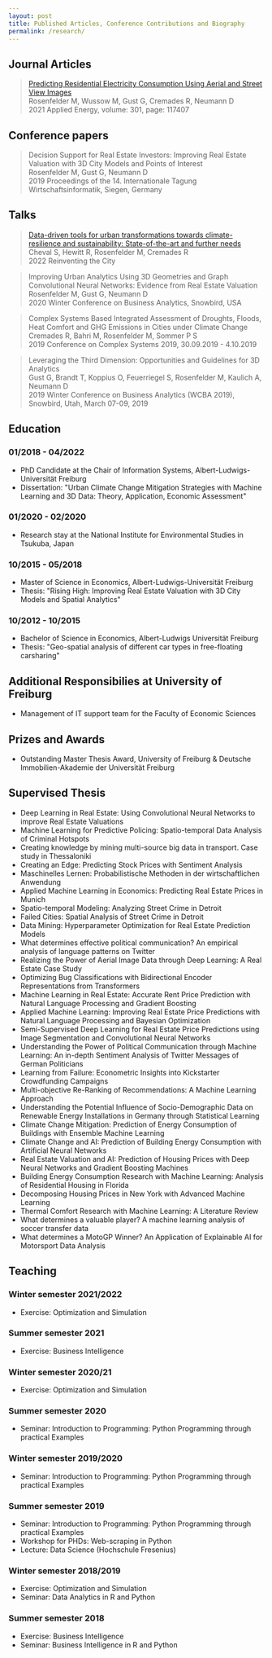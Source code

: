 ```yaml
---
layout: post
title: Published Articles, Conference Contributions and Biography
permalink: /research/
---
```


## Journal Articles

> [Predicting Residential Electricity Consumption Using Aerial and Street View Images](https://doi.org/10.1016/j.apenergy.2021.117407) <br> Rosenfelder M, Wussow M, Gust G, Cremades R, Neumann D <br> 2021 Applied Energy, volume: 301, page: 117407

## Conference papers

> Decision Support for Real Estate Investors: Improving Real Estate Valuation with 3D City Models and Points of Interest <br> Rosenfelder M, Gust G, Neumann D <br> 2019 Proceedings of the 14. Internationale Tagung Wirtschaftsinformatik, Siegen, Germany

## Talks

> [Data-driven tools for urban transformations towards climate-resilience and sustainability: State-of-the-art and further needs](https://reinventingthecity.dryfta.com/program-schedule/program/72/data-driven-tools-for-urban-transformations-towards-climate-resilience-and-sustainability-state-of-the-art-and-further-needs) <br> Cheval S, Hewitt R, Rosenfelder M, Cremades R <br> 2022 Reinventing the City

> Improving Urban Analytics Using 3D Geometries and Graph Convolutional Neural Networks: Evidence from Real Estate Valuation <br> Rosenfelder M, Gust G, Neumann D <br> 2020 Winter Conference on Business Analytics, Snowbird, USA

> Complex Systems Based Integrated Assessment of Droughts, Floods, Heat Comfort and GHG Emissions in Cities under Climate Change <br> Cremades R, Bahri M, Rosenfelder M, Sommer P S <br> 2019 Conference on Complex Systems 2019, 30.09.2019 - 4.10.2019

> Leveraging the Third Dimension: Opportunities and Guidelines for 3D Analytics <br> Gust G, Brandt T, Koppius O, Feuerriegel S, Rosenfelder M, Kaulich A, Neumann D <br> 2019 Winter Conference on Business Analytics (WCBA 2019), Snowbird, Utah, March 07-09, 2019

## Education

### 01/2018 - 04/2022

- PhD Candidate at the Chair of Information Systems, Albert-Ludwigs-Universität Freiburg
- Dissertation: "Urban Climate Change Mitigation Strategies with Machine Learning and 3D Data: Theory, Application, Economic Assessment"

### 01/2020 - 02/2020

- Research stay at the National Institute for Environmental Studies in Tsukuba, Japan

### 10/2015 - 05/2018

- Master of Science in Economics, Albert-Ludwigs-Universität Freiburg
- Thesis: "Rising High: Improving Real Estate Valuation with 3D City Models and Spatial Analytics"

### 10/2012 - 10/2015

- Bachelor of Science in Economics, Albert-Ludwigs Universität Freiburg
- Thesis: "Geo-spatial analysis of different car types in free-floating carsharing"

## Additional Responsibilies at University of Freiburg

- Management of IT support team for the Faculty of Economic Sciences

## Prizes and Awards

- Outstanding Master Thesis Award, University of Freiburg & Deutsche Immobilien-Akademie der Universität Freiburg

## Supervised Thesis

- Deep Learning in Real Estate: Using Convolutional Neural Networks to improve Real Estate Valuations
- Machine Learning for Predictive Policing: Spatio-temporal Data Analysis of Criminal Hotspots
- Creating knowledge by mining multi-source big data in transport. Case study in Thessaloniki
- Creating an Edge: Predicting Stock Prices with Sentiment Analysis
- Maschinelles Lernen: Probabilistische Methoden in der wirtschaftlichen Anwendung
- Applied Machine Learning in Economics: Predicting Real Estate Prices in Munich
- Spatio-temporal Modeling: Analyzing Street Crime in Detroit
- Failed Cities: Spatial Analysis of Street Crime in Detroit
- Data Mining: Hyperparameter Optimization for Real Estate Prediction Models
- What determines effective political communication? An empirical analysis of language patterns on Twitter
- Realizing the Power of Aerial Image Data through Deep Learning: A Real Estate Case Study
- Optimizing Bug Classifications with Bidirectional Encoder Representations from Transformers
- Machine Learning in Real Estate: Accurate Rent Price Prediction with Natural Language Processing and Gradient Boosting
- Applied Machine Learning: Improving Real Estate Price Predictions with Natural Language Processing and Bayesian Optimization
- Semi-Supervised Deep Learning for Real Estate Price Predictions using Image Segmentation and Convolutional Neural Networks
- Understanding the Power of Political Communication through Machine Learning: An in-depth Sentiment Analysis of Twitter Messages of German Politicians
- Learning from Failure: Econometric Insights into Kickstarter Crowdfunding Campaigns
- Multi-objective Re-Ranking of Recommendations: A Machine Learning Approach
- Understanding the Potential Influence of Socio-Demographic Data on Renewable Energy Installations in Germany through Statistical Learning
- Climate Change Mitigation: Prediction of Energy Consumption of Buildings with Ensemble Machine Learning
- Climate Change and AI: Prediction of Building Energy Consumption with Artificial Neural Networks
- Real Estate Valuation and AI: Prediction of Housing Prices with Deep Neural Networks and Gradient Boosting Machines
- Building Energy Consumption Research with Machine Learning: Analysis of Residential Housing in Florida
- Decomposing Housing Prices in New York with Advanced Machine Learning
- Thermal Comfort Research with Machine Learning: A Literature Review
- What determines a valuable player? A machine learning analysis of soccer transfer data
- What determines a MotoGP Winner? An Application of Explainable AI for Motorsport Data Analysis

## Teaching

### Winter semester 2021/2022

- Exercise: Optimization and Simulation

### Summer semester 2021

- Exercise: Business Intelligence

### Winter semester 2020/21

- Exercise: Optimization and Simulation

### Summer semester 2020

- Seminar: Introduction to Programming: Python Programming through practical Examples

### Winter semester 2019/2020

- Seminar: Introduction to Programming: Python Programming through practical Examples

### Summer semester 2019

- Seminar: Introduction to Programming: Python Programming through practical Examples
- Workshop for PHDs: Web-scraping in Python
- Lecture: Data Science (Hochschule Fresenius)

### Winter semester 2018/2019

- Exercise: Optimization and Simulation
- Seminar: Data Analytics in R and Python

### Summer semester 2018

- Exercise: Business Intelligence
- Seminar: Business Intelligence in R and Python
